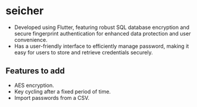 # seicher
- Developed using Flutter, featuring robust SQL database encryption and secure fingerprint authentication for
enhanced data protection and user convenience.
- Has a user-friendly interface to efficiently manage password, making it easy for users to store and retrieve
credentials securely.

## Features to add
- AES encryption.
- Key cycling after a fixed period of time.
- Import passwords from a CSV.
